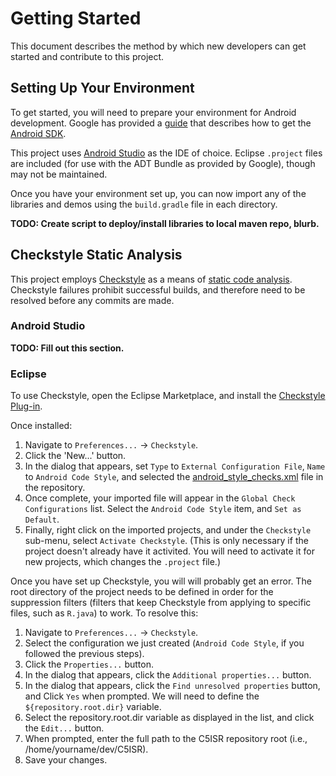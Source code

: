Getting Started
===============

This document describes the method by which new developers can get started and contribute to this project.

Setting Up Your Environment
---------------------------

To get started, you will need to prepare your environment for Android development. Google has provided a [guide](http://developer.android.com/training/index.html) that describes how to get the [Android SDK](http://developer.android.com/sdk/index.html).

This project uses [Android Studio](http://developer.android.com/sdk/installing/studio.html) as the IDE of choice. Eclipse `.project` files are included (for use with the ADT Bundle as provided by Google), though may not be maintained.

Once you have your environment set up, you can now import any of the libraries and demos using the `build.gradle` file in each directory.

**TODO: Create script to deploy/install libraries to local maven repo, blurb.**

Checkstyle Static Analysis
--------------------------

This project employs [Checkstyle](http://checkstyle.sourceforge.net) as a means of [static code analysis](http://en.wikipedia.org/wiki/Static_program_analysis). Checkstyle failures prohibit successful builds, and therefore need to be resolved before any commits are made.

### Android Studio

**TODO: Fill out this section.**

### Eclipse

To use Checkstyle, open the Eclipse Marketplace, and install the [Checkstyle Plug-in](http://eclipse-cs.sourceforge.net/).

Once installed:

1. Navigate to `Preferences...` -> `Checkstyle`.
2. Click the 'New...' button.
3. In the dialog that appears, set `Type` to `External Configuration File`, `Name` to `Android Code Style`, and selected the [android_style_checks.xml](../staticanalysis/android_style_checks.xml) file in the repository.
4. Once complete, your imported file will appear in the `Global Check Configurations` list. Select the `Android Code Style` item, and `Set as Default`.
5. Finally, right click on the imported projects, and under the `Checkstyle` sub-menu, select `Activate Checkstyle`. (This is only necessary if the project doesn't already have it activited. You will need to activate it for new projects, which changes the `.project` file.)

Once you have set up Checkstyle, you will will probably get an error. The root directory of the project needs to be defined in order for the suppression filters (filters that keep Checkstyle from applying to specific files, such as `R.java`) to work. To resolve this:

1. Navigate to `Preferences...` -> `Checkstyle`.
2. Select the configuration we just created (`Android Code Style`, if you followed the previous steps).
3. Click the `Properties...` button.
4. In the dialog that appears, click the `Additional properties...` button.
5. In the dialog that appears, click the `Find unresolved properties` button, and Click `Yes` when prompted. We will need to define the `${repository.root.dir}` variable.
6. Select the repository.root.dir variable as displayed in the list, and click the `Edit...` button.
7. When prompted, enter the full path to the C5ISR repository root (i.e., /home/yourname/dev/C5ISR).
8. Save your changes.

